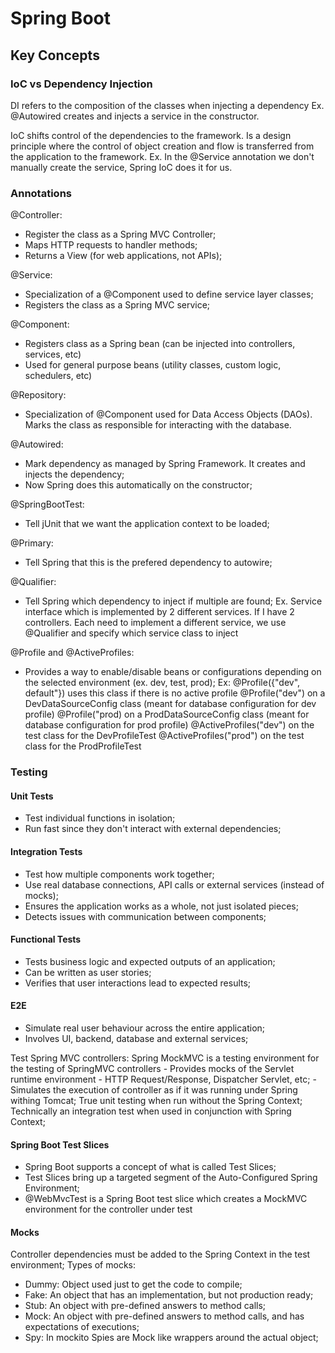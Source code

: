# Spring Boot

## Key Concepts

### IoC vs Dependency Injection

DI refers to the composition of the classes when injecting a dependency
Ex. @Autowired creates and injects a service in the constructor.

IoC shifts control of the dependencies to the framework. Is a design principle where the control of object creation
and flow is transferred from the application to the framework.
Ex. In the @Service annotation we don't manually create the service, Spring IoC does it for us.

### Annotations

@Controller:

- Register the class as a Spring MVC Controller;
- Maps HTTP requests to handler methods;
- Returns a View (for web applications, not APIs);

@Service:

- Specialization of a @Component used to define service layer classes;
- Registers the class as a Spring MVC service;

@Component:

- Registers class as a Spring bean (can be injected into controllers, services, etc)
- Used for general purpose beans (utility classes, custom logic, schedulers, etc)

@Repository:

- Specialization of @Component used for Data Access Objects (DAOs). Marks the class as
  responsible for interacting with the database.

@Autowired:

- Mark dependency as managed by Spring Framework. It creates and injects the dependency;
- Now Spring does this automatically on the constructor;

@SpringBootTest:

- Tell jUnit that we want the application context to be loaded;

@Primary:

- Tell Spring that this is the prefered dependency to autowire;

@Qualifier:

- Tell Spring which dependency to inject if multiple are found;
  Ex. Service interface which is implemented by 2 different services.
  If I have 2 controllers. Each need to implement a different service, we use @Qualifier and specify
  which service class to inject

@Profile and @ActiveProfiles:

- Provides a way to enable/disable beans or configurations depending on the selected environment (ex. dev, test, prod);
  Ex:
  @Profile({"dev", default"}) uses this class if there is no active profile
  @Profile("dev") on a DevDataSourceConfig class (meant for database configuration for dev profile)
  @Profile("prod) on a ProdDataSourceConfig class (meant for database configuration for prod profile)
  @ActiveProfiles("dev") on the test class for the DevProfileTest
  @ActiveProfiles("prod") on the test class for the ProdProfileTest

### Testing

#### Unit Tests

- Test individual functions in isolation;
- Run fast since they don't interact with external dependencies;

#### Integration Tests

- Test how multiple components work together;
- Use real database connections, API calls or external services (instead of mocks);
- Ensures the application works as a whole, not just isolated pieces;
- Detects issues with communication between components;

#### Functional Tests

- Tests business logic and expected outputs of an application;
- Can be written as user stories;
- Verifies that user interactions lead to expected results;

#### E2E

- Simulate real user behaviour across the entire application;
- Involves UI, backend, database and external services;

Test Spring MVC controllers:
Spring MockMVC is a testing environment for the testing of SpringMVC controllers - Provides mocks of the Servlet runtime environment - HTTP Request/Response, Dispatcher Servlet, etc; - Simulates the execution of controller as if it was running
under Spring withing Tomcat;
True unit testing when run without the Spring Context;
Technically an integration test when used in conjunction with Spring Context;

#### Spring Boot Test Slices

- Spring Boot supports a concept of what is called Test Slices;
- Test Slices bring up a targeted segment of the Auto-Configured Spring Environment;
- @WebMvcTest is a Spring Boot test slice which creates a MockMVC environment for
  the controller under test

#### Mocks

Controller dependencies must be added to the Spring Context in the test environment;
Types of mocks:

- Dummy: Object used just to get the code to compile;
- Fake: An object that has an implementation, but not production ready;
- Stub: An object with pre-defined answers to method calls;
- Mock: An object with pre-defined answers to method calls, and has
  expectations of executions;
- Spy: In mockito Spies are Mock like wrappers around the actual object;
